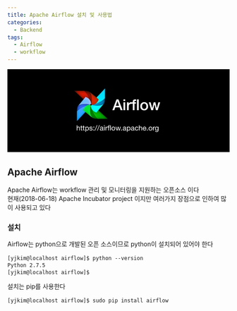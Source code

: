 ```yaml
---
title: Apache Airflow 설치 및 사용법
categories:
  - Backend
tags:
  - Airflow
  - workflow
---
```


![](../assets/images/2018-06-18-airflow-1/airflow-logo.jpg)

## Apache Airflow
Apache Airflow는 workflow 관리 및 모니터링을 지원하는 오픈소스 이다  
현재(2018-06-18) Apache Incubator project 이지만 여러가지 장점으로 인하여 많이 사용되고 있다

### 설치
Airflow는 python으로 개발된 오픈 소스이므로 python이 설치되어 있어야 한다
```shell
[yjkim@localhost airflow]$ python --version
Python 2.7.5
[yjkim@localhost airflow]$
```

설치는 pip를 사용한다
```shell
[yjkim@localhost airflow]$ sudo pip install airflow 
```
